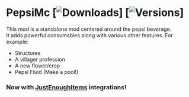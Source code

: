 # PepsiMc [![Downloads](https://cf.way2muchnoise.eu/short_3532305.svg)] [![Versions](https://cf.way2muchnoise.eu/versions/3532305.svg)]

This mod is a standalone mod centered around the pepsi beverage.  
It adds powerful consumables along with various other features.
For example:
- Structures
- A villager profession
- A new flower/crop
- Pepsi Fluid (Make a pool!)



### Now with [JustEnoughItems](https://github.com/mezz/JustEnoughItems) integrations!